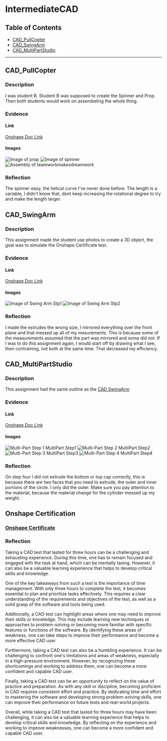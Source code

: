 # IntermediateCAD
## Table of Contents
* [CAD_PullCopter](#CAD_PullCopter)
* [CAD_SwingArm](#CAD_SwingArm)
* [CAD_MultiPartStudio](#CAD_MultiPartStudio)
---
## CAD_PullCopter
### Description
I was student B. Student B was supposed to create the Spinner and Prop. Then both students would work on assembeling the whole thing.
### Evidence
#### Link
[Onshape Doc Link](https://cvilleschools.onshape.com/documents/4dfdda2c1ff889c8dcbb4703/w/cb4eb8bae6270a91f983b4f1/e/7a28a22105602e994b2ce8f2)
#### Images
![Image of prop](https://github.com/VeganPorkChop/IntermediateCAD/blob/main/Images/Screenshot%202022-10-24%20152548.png)
![Image of spinner](https://github.com/VeganPorkChop/IntermediateCAD/blob/main/Images/Screenshot%202022-10-24%20152559.png?raw=true)
![Assembly of teamworkmakesdreamwork](https://github.com/VeganPorkChop/IntermediateCAD/blob/main/Images/Screenshot%202022-10-24%20154527.png?raw=true)
### Reflection
The spinner easy, the helical curve I've never done before. The length is a variable, I didn't know that, dont keep increasing the rotational degree to try and make the length larger.
## CAD_SwingArm
### Description
This assignment made the student use photos to create a 3D object, the goal was to simulate the Onshape Certificate test.
### Evidence
#### Link
[Onshape Doc Link](https://cvilleschools.onshape.com/documents/3cb84e7119cdffa44e5c4ac2/w/ca95ad765ab4597accf907b3/e/47eb486de1c8b3344547e29c)
#### Images
![Image of Swing Arm Stp1](https://github.com/VeganPorkChop/IntermediateCAD/blob/main/Images/Screenshot%202022-10-24%20153134.png?raw=true)
![Image of Swing Arm Stp2](https://github.com/VeganPorkChop/IntermediateCAD/blob/main/Images/Screenshot%202022-10-24%20153151.png?raw=true)
### Reflection
I made the extrudes the wrong size, I mirrored everything over the front plane and that messed up all of my mesurements. This is because some of the measurements assumed that the part was mirrored and some did not. If I was to do this assignment again, I would start off by drawing what I see, then contraining, not both at the same time. That decreased my efficiency.
## CAD_MultiPartStudio
### Description
This assignment had the same outline as the [CAD SwingArm](#Cad_SwingArm)
### Evidence
#### Link
[Onshape Doc Link](https://cvilleschools.onshape.com/documents/21dda76748c3bea6f1b29d41/w/76b9e1e43b147e63ed66770c/e/aa32112cdc3240a29b7b2b40)
#### Images
![Multi-Part Step 1](https://github.com/VeganPorkChop/IntermediateCAD/blob/main/Images/Screenshot%202022-10-24%20153522.png?raw=true)
MultiPart Step1
![Multi-Part Step 2](https://github.com/VeganPorkChop/IntermediateCAD/blob/main/Images/Screenshot%202022-10-24%20153532.png?raw=true)
MultiPart Step2
![Multi-Part Step 3](https://github.com/VeganPorkChop/IntermediateCAD/blob/main/Images/Screenshot%202022-10-24%20153543.png?raw=true)
MultiPart Step3
![Multi-Part Step 4](https://github.com/VeganPorkChop/IntermediateCAD/blob/main/Images/Screenshot%202022-10-24%20153554.png?raw=true)
MultiPart Step4
### Reflection
On step four I did not extrude the bottom or top cap correctly, this is because there are two faces that you need to extrude, the outer and inner portions of the circle. I only did the outer. Make sure you pay attention to the material, because the material change for the cylinder messed up my weight.
## Onshape Certification
### [Onshape Certificate](https://ti-user-certificates.s3.amazonaws.com/6e557ed6-d03d-4c48-9492-4d18d145d7a1/5ecc5164-5b8d-41ab-942f-329bd00dc8ea-graham-gilbert-schroeer-a20d8c3b-96ca-4178-8980-04e204ee991f-certificate.pdf)
### Reflection

Taking a CAD test that lasted for three hours can be a challenging and exhausting experience. During this time, one has to remain focused and engaged with the task at hand, which can be mentally taxing. However, it can also be a valuable learning experience that helps to develop critical skills and knowledge.

One of the key takeaways from such a test is the importance of time management. With only three hours to complete the test, it becomes essential to plan and prioritize tasks effectively. This requires a clear understanding of the requirements and objectives of the test, as well as a solid grasp of the software and tools being used.

Additionally, a CAD test can highlight areas where one may need to improve their skills or knowledge. This may include learning new techniques or approaches to problem-solving or becoming more familiar with specific features or functions of the software. By identifying these areas of weakness, one can take steps to improve their performance and become a more effective CAD user.

Furthermore, taking a CAD test can also be a humbling experience. It can be challenging to confront one's limitations and areas of weakness, especially in a high-pressure environment. However, by recognizing these shortcomings and working to address them, one can become a more confident and capable CAD user.

Finally, taking a CAD test can be an opportunity to reflect on the value of practice and preparation. As with any skill or discipline, becoming proficient in CAD requires consistent effort and practice. By dedicating time and effort to mastering the software and developing strong problem-solving skills, one can improve their performance on future tests and real-world projects.

Overall, while taking a CAD test that lasted for three hours may have been challenging, it can also be a valuable learning experience that helps to develop critical skills and knowledge. By reflecting on the experience and working to improve weaknesses, one can become a more confident and capable CAD user.
